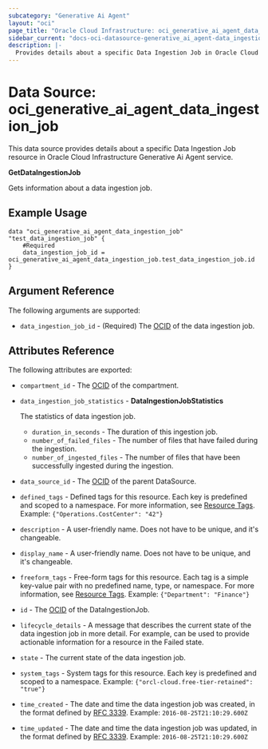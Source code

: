 ```yaml
---
subcategory: "Generative Ai Agent"
layout: "oci"
page_title: "Oracle Cloud Infrastructure: oci_generative_ai_agent_data_ingestion_job"
sidebar_current: "docs-oci-datasource-generative_ai_agent-data_ingestion_job"
description: |-
  Provides details about a specific Data Ingestion Job in Oracle Cloud Infrastructure Generative Ai Agent service
---
```


# Data Source: oci_generative_ai_agent_data_ingestion_job
This data source provides details about a specific Data Ingestion Job resource in Oracle Cloud Infrastructure Generative Ai Agent service.

**GetDataIngestionJob**

Gets information about a data ingestion job.


## Example Usage

```hcl
data "oci_generative_ai_agent_data_ingestion_job" "test_data_ingestion_job" {
	#Required
	data_ingestion_job_id = oci_generative_ai_agent_data_ingestion_job.test_data_ingestion_job.id
}
```

## Argument Reference

The following arguments are supported:

* `data_ingestion_job_id` - (Required) The [OCID](https://docs.cloud.oracle.com/iaas/Content/General/Concepts/identifiers.htm) of the data ingestion job.


## Attributes Reference

The following attributes are exported:

* `compartment_id` - The [OCID](https://docs.cloud.oracle.com/iaas/Content/General/Concepts/identifiers.htm) of the compartment.
* `data_ingestion_job_statistics` - **DataIngestionJobStatistics**

	The statistics of data ingestion job. 
	* `duration_in_seconds` - The duration of this ingestion job.
	* `number_of_failed_files` - The number of files that have failed during the ingestion.
	* `number_of_ingested_files` - The number of files that have been successfully ingested during the ingestion.
* `data_source_id` - The [OCID](https://docs.cloud.oracle.com/iaas/Content/General/Concepts/identifiers.htm) of the parent DataSource.
* `defined_tags` - Defined tags for this resource. Each key is predefined and scoped to a namespace. For more information, see [Resource Tags](https://docs.cloud.oracle.com/iaas/Content/General/Concepts/resourcetags.htm).  Example: `{"Operations.CostCenter": "42"}` 
* `description` - A user-friendly name. Does not have to be unique, and it's changeable.
* `display_name` - A user-friendly name. Does not have to be unique, and it's changeable.
* `freeform_tags` - Free-form tags for this resource. Each tag is a simple key-value pair with no predefined name, type, or namespace. For more information, see [Resource Tags](https://docs.cloud.oracle.com/iaas/Content/General/Concepts/resourcetags.htm).  Example: `{"Department": "Finance"}` 
* `id` - The [OCID](https://docs.cloud.oracle.com/iaas/Content/General/Concepts/identifiers.htm) of the DataIngestionJob.
* `lifecycle_details` - A message that describes the current state of the data ingestion job in more detail. For example, can be used to provide actionable information for a resource in the Failed state. 
* `state` - The current state of the data ingestion job.
* `system_tags` - System tags for this resource. Each key is predefined and scoped to a namespace.  Example: `{"orcl-cloud.free-tier-retained": "true"}` 
* `time_created` - The date and time the data ingestion job was created, in the format defined by [RFC 3339](https://tools.ietf.org/html/rfc3339).  Example: `2016-08-25T21:10:29.600Z` 
* `time_updated` - The date and time the data ingestion job was updated, in the format defined by [RFC 3339](https://tools.ietf.org/html/rfc3339).  Example: `2016-08-25T21:10:29.600Z` 

